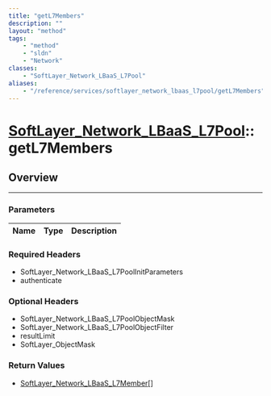 ```yaml
---
title: "getL7Members"
description: ""
layout: "method"
tags:
    - "method"
    - "sldn"
    - "Network"
classes:
    - "SoftLayer_Network_LBaaS_L7Pool"
aliases:
    - "/reference/services/softlayer_network_lbaas_l7pool/getL7Members"
---
```

# [SoftLayer_Network_LBaaS_L7Pool](/reference/services/SoftLayer_Network_LBaaS_L7Pool)::getL7Members





## Overview 


-----

### Parameters 
|Name | Type | Description |
| --- | --- | --- |


### Required Headers
* SoftLayer_Network_LBaaS_L7PoolInitParameters
* authenticate


### Optional Headers
* SoftLayer_Network_LBaaS_L7PoolObjectMask
* SoftLayer_Network_LBaaS_L7PoolObjectFilter
* resultLimit
* SoftLayer_ObjectMask

### Return Values
* <a href='/reference/datatypes/SoftLayer_Network_LBaaS_L7Member'>SoftLayer_Network_LBaaS_L7Member[] </a>




